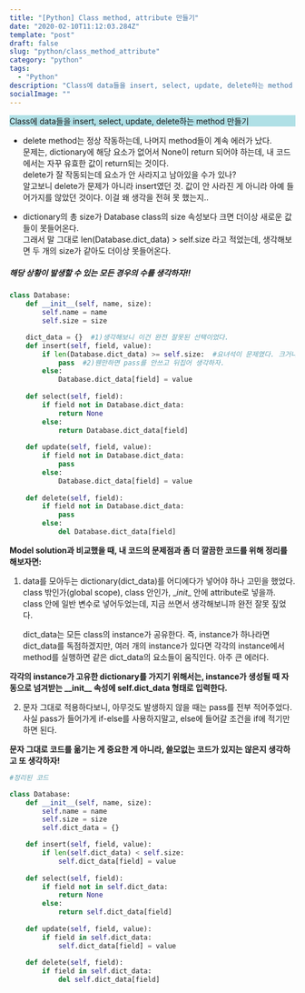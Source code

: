 ```yaml
---
title: "[Python] Class method, attribute 만들기"
date: "2020-02-10T11:12:03.284Z"
template: "post"
draft: false
slug: "python/class_method_attribute"
category: "python"
tags:
  - "Python"
description: "Class에 data들을 insert, select, update, delete하는 method 만들기"
socialImage: ""
---
```


<p>
<div style="background-color:PowderBlue">
Class에 data들을 insert, select, update, delete하는 method 만들기
</div>

* delete method는 정상 작동하는데, 나머지 method들이 계속 에러가 났다.\
문제는, dictionary에 해당 요소가 없어서 None이 return 되어야 하는데, 내 코드에서는 자꾸 유효한 값이 return되는 것이다.\
delete가 잘 작동되는데 요소가 안 사라지고 남아있을 수가 있나?\
알고보니 delete가 문제가 아니라 insert였던 것. 값이 안 사라진 게 아니라 아예 들어가지를 않았던 것이다. 이걸 왜 생각을 전혀 못 했는지..

- dictionary의 총 size가 Database class의 size 속성보다 크면 더이상 새로운 값들이 못들어온다.\
그래서 말 그대로 len(Database.dict_data) > self.size 라고 적었는데, 생각해보면 두 개의 size가 같아도 더이상 못들어온다.

##### 해당 상황이 발생할 수 있는 모든 경우의 수를 생각하자!!

```python
class Database:
    def __init__(self, name, size):
        self.name = name
        self.size = size

    dict_data = {}  #1)생각해보니 이건 완전 잘못된 선택이었다.
    def insert(self, field, value):
        if len(Database.dict_data) >= self.size:  #요녀석이 문제였다. 크거나 같을 때.
            pass  #2)웬만하면 pass를 안쓰고 뒤집어 생각하자.
        else:
            Database.dict_data[field] = value
        
    def select(self, field):
        if field not in Database.dict_data:
            return None
        else:
            return Database.dict_data[field]
    
    def update(self, field, value):
        if field not in Database.dict_data:
            pass
        else:
            Database.dict_data[field] = value
        
    def delete(self, field):
        if field not in Database.dict_data:
            pass
        else:
            del Database.dict_data[field]
```   

<p>

**Model solution과 비교했을 때, 내 코드의 문제점과 좀 더 깔끔한 코드를 위해 정리를 해보자면:**

1. data를 모아두는 dictionary(dict_data)를 어디에다가 넣어야 하나 고민을 했었다.\
class 밖인가(global scope), class 안인가, \__init__ 안에 attribute로 넣을까. class 안에 일반 변수로 넣어두었는데, 지금 쓰면서 생각해보니까 완전 잘못 짚었다.

    dict\_data는 모든 class의 instance가 공유한다. 즉, instance가 하나라면 dict\_data를 독점하겠지만, 여러 개의 instance가 있다면 각각의 instance에서 method를 실행하면 같은 dict\_data의 요소들이 움직인다. 아주 큰 에러다.

**각각의 instance가 고유한 dictionary를 가지기 위해서는, instance가 생성될 때 자동으로 넘겨받는 \_\_init__ 속성에 self.dict_data 형태로 입력한다.**


2. 문자 그대로 적용하다보니, 아무것도 발생하지 않을 때는 pass를 전부 적어주었다.\
사실 pass가 들어가게 if-else를 사용하지말고, else에 들어갈 조건을 if에 적기만 하면 된다.


**문자 그대로 코드를 옮기는 게 중요한 게 아니라, 쓸모없는 코드가 있지는 않은지 생각하고 또 생각하자!**

```python
#정리된 코드

class Database:
    def __init__(self, name, size):
        self.name = name
        self.size = size
        self.dict_data = {}

    def insert(self, field, value):
        if len(self.dict_data) < self.size:
            self.dict_data[field] = value           
        
    def select(self, field):
        if field not in self.dict_data:
            return None
        else:
            return self.dict_data[field]
    
    def update(self, field, value):
        if field in self.dict_data:
            self.dict_data[field] = value         
        
    def delete(self, field):
        if field in self.dict_data:
            del self.dict_data[field]
```